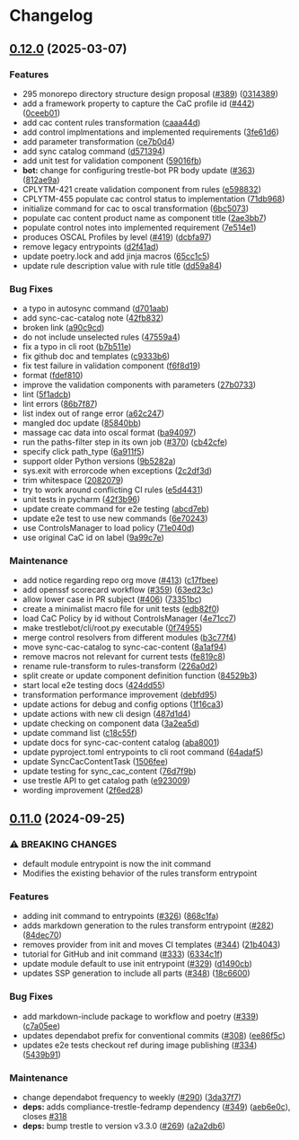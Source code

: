 # Changelog

## [0.12.0](https://github.com/complytime/trestle-bot/compare/v0.11.0...v0.12.0) (2025-03-07)


### Features

* 295 monorepo directory structure design proposal ([#389](https://github.com/complytime/trestle-bot/issues/389)) ([0314389](https://github.com/complytime/trestle-bot/commit/0314389ccb454b1c52ef68cd7670da97dbf62510))
* add a framework property to capture the CaC profile id ([#442](https://github.com/complytime/trestle-bot/issues/442)) ([0ceeb01](https://github.com/complytime/trestle-bot/commit/0ceeb01623d5c326bd9df9973622906856c0ef7c))
* add cac content rules transformation ([caaa44d](https://github.com/complytime/trestle-bot/commit/caaa44d0770b92b834d55fed1ee7204f7cd67be6))
* add control implmentations and implemented requirements ([3fe61d6](https://github.com/complytime/trestle-bot/commit/3fe61d6b722bae828a45bda8f478e9938cb7cfa3))
* add parameter transformation ([ce7b0d4](https://github.com/complytime/trestle-bot/commit/ce7b0d4491e0f76f7619b5ab8e023001f8ae7265))
* add sync catalog command ([d571394](https://github.com/complytime/trestle-bot/commit/d571394da11487500562bbabd6f372e034270c14))
* add unit test for validation component ([59016fb](https://github.com/complytime/trestle-bot/commit/59016fb52c2247c7c5a9702b0d986551efb443a9))
* **bot:** change for configuring trestle-bot PR body update ([#363](https://github.com/complytime/trestle-bot/issues/363)) ([812ae9a](https://github.com/complytime/trestle-bot/commit/812ae9acdc9741fc83e20cc219ecbb681e3bf6c4))
* CPLYTM-421 create validation component from rules ([e598832](https://github.com/complytime/trestle-bot/commit/e59883226a59872aab5cdc53bcc3cd9b79e5663b))
* CPLYTM-455 populate cac control status to implementation ([71db968](https://github.com/complytime/trestle-bot/commit/71db9680fd4d50d42213f4c31be2d05951786b39))
* initialize command for cac to oscal transformation ([6bc5073](https://github.com/complytime/trestle-bot/commit/6bc507319da7a01d1631f71345aa3a74705f484a))
* populate cac content product name as component title ([2ae3bb7](https://github.com/complytime/trestle-bot/commit/2ae3bb738ec283eb1c669d753be0191a5b284f2c))
* populate control notes into implemented requirement ([7e514e1](https://github.com/complytime/trestle-bot/commit/7e514e14d0195f146455bd3c481b05232f1a61bb))
* produces OSCAL Profiles by level ([#419](https://github.com/complytime/trestle-bot/issues/419)) ([dcbfa97](https://github.com/complytime/trestle-bot/commit/dcbfa9708a3defea670406b854bac85dfa2e4822))
* remove legacy entrypoints ([d2f41ad](https://github.com/complytime/trestle-bot/commit/d2f41adee4bbc7778f94cf3256028e5e3d37a643))
* update poetry.lock and add jinja macros ([65cc1c5](https://github.com/complytime/trestle-bot/commit/65cc1c5e6cb52e329bffb20426563fa7b8828ae0))
* update rule description value with rule title ([dd59a84](https://github.com/complytime/trestle-bot/commit/dd59a848141cf3aaf0f5e292feba538d180408a0))


### Bug Fixes

* a typo in autosync command ([d701aab](https://github.com/complytime/trestle-bot/commit/d701aab315e9f2ee6873ac9c324663681141e493))
* add sync-cac-catalog note ([42fb832](https://github.com/complytime/trestle-bot/commit/42fb832b91dd92bd391969c56dc85438796a33fb))
* broken link ([a90c9cd](https://github.com/complytime/trestle-bot/commit/a90c9cd0492c60cc586e2ac8a65252b6a2192800))
* do not include unselected rules ([47559a4](https://github.com/complytime/trestle-bot/commit/47559a449c30eb960948cfd998bc0da87c0c848a))
* fix a typo in cli root ([b7b511e](https://github.com/complytime/trestle-bot/commit/b7b511e173aea8ad9f7c2681b6ea0e640a88e05a))
* fix github doc and templates ([c9333b6](https://github.com/complytime/trestle-bot/commit/c9333b6f90cf19b8836b8aa88f8554472d76a7a6))
* fix test failure in validation component ([f6f8d19](https://github.com/complytime/trestle-bot/commit/f6f8d192a98fb83f4e0498c7699a242baf95e428))
* format ([fdef810](https://github.com/complytime/trestle-bot/commit/fdef8107e3b48b6c93455bf3084c91aceaf2810f))
* improve the validation components with parameters ([27b0733](https://github.com/complytime/trestle-bot/commit/27b07334bd7394fb26c46203e2b29408782b02ac))
* lint ([5f1adcb](https://github.com/complytime/trestle-bot/commit/5f1adcb24e1c16885047d7c34a126f81a7daf3df))
* lint errors ([86b7f87](https://github.com/complytime/trestle-bot/commit/86b7f87623ac848e5e120c33fcbfa586f5f45b0f))
* list index out of range error ([a62c247](https://github.com/complytime/trestle-bot/commit/a62c2477b72948e75e3f9b16bea9cdf9d781781d))
* mangled doc update ([85840bb](https://github.com/complytime/trestle-bot/commit/85840bbe7f8b46f5b651c2a7251a6262a5e7bd01))
* massage cac data into oscal format ([ba94097](https://github.com/complytime/trestle-bot/commit/ba94097acea22d7c3235b1be6290115b86a69a5e))
* run the paths-filter step in its own job ([#370](https://github.com/complytime/trestle-bot/issues/370)) ([cb42cfe](https://github.com/complytime/trestle-bot/commit/cb42cfe7e2a5d554f7380a4b327a09324a8d3834))
* specify click path_type ([6a911f5](https://github.com/complytime/trestle-bot/commit/6a911f569b971903e2fd440b564a3ba7d041e34f))
* support older Python versions ([9b5282a](https://github.com/complytime/trestle-bot/commit/9b5282a1e6331f0767b3e51cb5537c017437912c))
* sys.exit with errorcode when exceptions ([2c2df3d](https://github.com/complytime/trestle-bot/commit/2c2df3d589750ac1a8af763b139a2e21b70bb59c))
* trim whitespace ([2082079](https://github.com/complytime/trestle-bot/commit/2082079ed645f32d7cd587a61921c4cfce2eef96))
* try to work around conflicting CI rules ([e5d4431](https://github.com/complytime/trestle-bot/commit/e5d4431ddca8ce874ab3f0729689caa30ee64808))
* unit tests in pycharm ([42f3b96](https://github.com/complytime/trestle-bot/commit/42f3b963d06d86a7d5e132984c00001d7b9cc12f))
* update create command for e2e testing ([abcd7eb](https://github.com/complytime/trestle-bot/commit/abcd7ebbf87464e46f7161bb991b8963d70a4784))
* update e2e test to use new commands ([6e70243](https://github.com/complytime/trestle-bot/commit/6e7024315f75851e6bd76affc8544ea4eac933ea))
* use ControlsManager to load policy ([71e040d](https://github.com/complytime/trestle-bot/commit/71e040dcbebd3c96f4f2ef52cd2dc8d14c2ea21d))
* use original CaC id on label ([9a99c7e](https://github.com/complytime/trestle-bot/commit/9a99c7eb2d7c011fe4bab6564b628da09b88dd97))


### Maintenance

* add notice regarding repo org move ([#413](https://github.com/complytime/trestle-bot/issues/413)) ([c17fbee](https://github.com/complytime/trestle-bot/commit/c17fbeedb7afdff9f88692824d10a2b2d298c7a1))
* add openssf scorecard workflow ([#359](https://github.com/complytime/trestle-bot/issues/359)) ([63ed23c](https://github.com/complytime/trestle-bot/commit/63ed23c1768b49022b71b03dcda58fe1b001a452))
* allow lower case in PR subject ([#406](https://github.com/complytime/trestle-bot/issues/406)) ([73351bc](https://github.com/complytime/trestle-bot/commit/73351bc7c9cd1cb719036fc9fca3acc8a4844449))
* create a minimalist macro file for unit tests ([edb82f0](https://github.com/complytime/trestle-bot/commit/edb82f03c4ec5d38b904cf2ebe6170849b23bee4))
* load CaC Policy by id without ControlsManager ([4e71cc7](https://github.com/complytime/trestle-bot/commit/4e71cc71c741a853866948406809d83e22841839))
* make trestlebot/cli/root.py executable ([0f74955](https://github.com/complytime/trestle-bot/commit/0f74955eb91b1499558cb4d130c13845cc1fc363))
* merge control resolvers from different modules ([b3c77f4](https://github.com/complytime/trestle-bot/commit/b3c77f4baa09fb99d6cfe3f5a9da516705d7877a))
* move sync-cac-catalog to sync-cac-content ([8a1af94](https://github.com/complytime/trestle-bot/commit/8a1af94f6c495f4be544efe01030352b14838f9b))
* remove macros not relevant for current tests ([fe819c8](https://github.com/complytime/trestle-bot/commit/fe819c829a04825946bde48729d619c9f35e4855))
* rename rule-transform to rules-transform ([226a0d2](https://github.com/complytime/trestle-bot/commit/226a0d24c1fd83a3101bfd251deac3a850143569))
* split create or update component definition function ([84529b3](https://github.com/complytime/trestle-bot/commit/84529b3e1796774ff8e8e6775ae3619d2765cf22))
* start local e2e testing docs ([424dd55](https://github.com/complytime/trestle-bot/commit/424dd558ac16962da0b478dff535a43e923c3417))
* transformation performance improvement ([debfd95](https://github.com/complytime/trestle-bot/commit/debfd954c044eddec7b3e7aab92f275e7a214aa9))
* update actions for debug and config options ([1f16ca3](https://github.com/complytime/trestle-bot/commit/1f16ca301da9b808568e671f0b7a3f99f26ddb99))
* update actions with new cli design ([487d1d4](https://github.com/complytime/trestle-bot/commit/487d1d40ec4db1502e2ad11344b71d01cce5e12b))
* update checking on component data ([3a2ea5d](https://github.com/complytime/trestle-bot/commit/3a2ea5d24f7dcc367a76b5858abf267589b2a292))
* update command list ([c18c55f](https://github.com/complytime/trestle-bot/commit/c18c55f22c1d9ae7b89eedcd012656b69a64f33c))
* update docs for sync-cac-content catalog ([aba8001](https://github.com/complytime/trestle-bot/commit/aba800182198141ca2a42cc5523d70502aaa34b6))
* update pyproject.toml entrypoints to cli root command ([64adaf5](https://github.com/complytime/trestle-bot/commit/64adaf5002df6e316db9da9b54ee6cea9633a4fd))
* update SyncCacContentTask ([1506fee](https://github.com/complytime/trestle-bot/commit/1506fee09bfaf426004c3e637e5f17792089061d))
* update testing for sync_cac_content ([76d7f9b](https://github.com/complytime/trestle-bot/commit/76d7f9b88af125f1c72bdaec47d117b83da0f49e))
* use trestle API to get catalog path ([e923009](https://github.com/complytime/trestle-bot/commit/e9230097524cb2c573e2c3f82a86d2174edfd8d5))
* wording improvement ([2f6ed28](https://github.com/complytime/trestle-bot/commit/2f6ed28c2d34ccae09b9ab85d647c7ff42381c6a))

## [0.11.0](https://github.com/RedHatProductSecurity/trestle-bot/compare/v0.10.1...v0.11.0) (2024-09-25)


### ⚠ BREAKING CHANGES

* default module entrypoint is now the init command
* Modifies the existing behavior of the rules transform entrypoint

### Features

* adding init command to entrypoints ([#326](https://github.com/RedHatProductSecurity/trestle-bot/issues/326)) ([868c1fa](https://github.com/RedHatProductSecurity/trestle-bot/commit/868c1fae3bb2fa85df734905aa38b33dc37c9b47))
* adds markdown generation to the rules transform entrypoint ([#282](https://github.com/RedHatProductSecurity/trestle-bot/issues/282)) ([84dec70](https://github.com/RedHatProductSecurity/trestle-bot/commit/84dec70d7810abf7306b708104b4c7bf682a49ad))
* removes provider from init and moves CI templates ([#344](https://github.com/RedHatProductSecurity/trestle-bot/issues/344)) ([21b4043](https://github.com/RedHatProductSecurity/trestle-bot/commit/21b40432f446323ded883c248feaa064ea1cabd6))
* tutorial for GitHub and init command ([#333](https://github.com/RedHatProductSecurity/trestle-bot/issues/333)) ([6334c1f](https://github.com/RedHatProductSecurity/trestle-bot/commit/6334c1f16fffa94bacbb250c95f754ed80abff9b))
* update module default to use init entrypoint ([#329](https://github.com/RedHatProductSecurity/trestle-bot/issues/329)) ([d1490cb](https://github.com/RedHatProductSecurity/trestle-bot/commit/d1490cbde72b204875260cd210f61760e9f3c056))
* updates SSP generation to include all parts ([#348](https://github.com/RedHatProductSecurity/trestle-bot/issues/348)) ([18c6600](https://github.com/RedHatProductSecurity/trestle-bot/commit/18c6600a47d9833811a045fa60e167608f06a180))


### Bug Fixes

* add markdown-include package to workflow and poetry ([#339](https://github.com/RedHatProductSecurity/trestle-bot/issues/339)) ([c7a05ee](https://github.com/RedHatProductSecurity/trestle-bot/commit/c7a05eebe87f853a435b31abadba8db05d2458a2))
* updates dependabot prefix for conventional commits ([#308](https://github.com/RedHatProductSecurity/trestle-bot/issues/308)) ([ee86f5c](https://github.com/RedHatProductSecurity/trestle-bot/commit/ee86f5c35755686d3fc3adf6ca94e1c4ac8d873e))
* updates e2e tests checkout ref during image publishing ([#334](https://github.com/RedHatProductSecurity/trestle-bot/issues/334)) ([5439b91](https://github.com/RedHatProductSecurity/trestle-bot/commit/5439b91c7b0ed1d75c7a5ec3f2b3f4e94ea5968a))


### Maintenance

* change dependabot frequency to weekly ([#290](https://github.com/RedHatProductSecurity/trestle-bot/issues/290)) ([3da37f7](https://github.com/RedHatProductSecurity/trestle-bot/commit/3da37f7b69538e157b5b48b461140d0f9bfd6d9d))
* **deps:** adds compliance-trestle-fedramp dependency ([#349](https://github.com/RedHatProductSecurity/trestle-bot/issues/349)) ([aeb6e0c](https://github.com/RedHatProductSecurity/trestle-bot/commit/aeb6e0c59bb0e09ee2142f886e9682a8f8e118e6)), closes [#318](https://github.com/RedHatProductSecurity/trestle-bot/issues/318)
* **deps:** bump trestle to version v3.3.0 ([#269](https://github.com/RedHatProductSecurity/trestle-bot/issues/269)) ([a2a2db6](https://github.com/RedHatProductSecurity/trestle-bot/commit/a2a2db6bbbcac2bec23b9fe520a0958afc488616))
